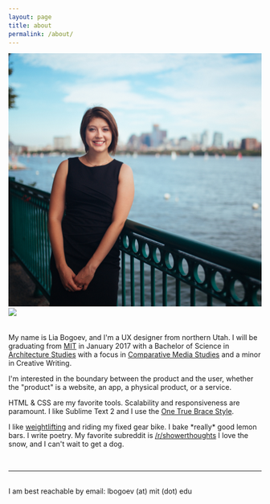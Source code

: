 ```yaml
---
layout: page
title: about
permalink: /about/
---
```



<div class="img_row">
	<img class="col one" src="/img/prof_pic.jpg">
	<img class="col two" src="/img/dome.jpg">
</div>

<br/>

<p>My name is Lia Bogoev, and I'm a UX designer from northern Utah. I will be graduating from <a href="http://web.mit.edu" target="_blank">MIT</a> in January 2017 with a Bachelor of Science in <a href="https://architecture.mit.edu" target="_blank">Architecture Studies</a> with a focus in <a href="http://cmsw.mit.edu" target="_blank">Comparative Media Studies</a> and a minor in Creative Writing. </p>

<p>I'm interested in the boundary between the product and the user, whether the "product" is a website, an app, a physical product, or a service.</p>

<p>HTML & CSS are my favorite tools. Scalability and responsiveness are paramount. I like Sublime Text 2 and I use the <a href="http://en.wikipedia.org/wiki/Indent_style#Variant:_1TBS" target="_blank">One True Brace Style</a>. </p>

<p>	I like <a href="http://stronglifts.com" target="_blank">weightlifting</a> and riding my fixed gear bike. I bake *really* good lemon bars. I write poetry. My favorite subreddit is <a href="http://www.reddit.com/r/showerthoughts" target="_blank">/r/showerthoughts</a> I love the snow, and I can't wait to get a dog. </p>

<br/>
<hr/>
<br/>

<span class="contacticon center">
	<a href="mailto:lbogoev@mit.edu"><i class="fa fa-envelope-square"></i></a>
	<a href="https://github.com/bogoli" target="_blank"><i class="fa fa-github-square"></i></a>
	<a href="https://www.linkedin.com/pub/lia-bogoev/36/806/5a4" target="_blank"><i class="fa fa-linkedin-square"></i></a>
	<a href="http://blog.liabogoev.com" target="_blank"><i class="fa fa-tumblr-square"></i></a>
	<a href="https://twitter.com/elbowgo" target="_blank"><i class="fa fa-twitter-square"></i></a>
</span>

<div class="col three caption">
	I am best reachable by email: lbogoev (at) mit (dot) edu
</div>

